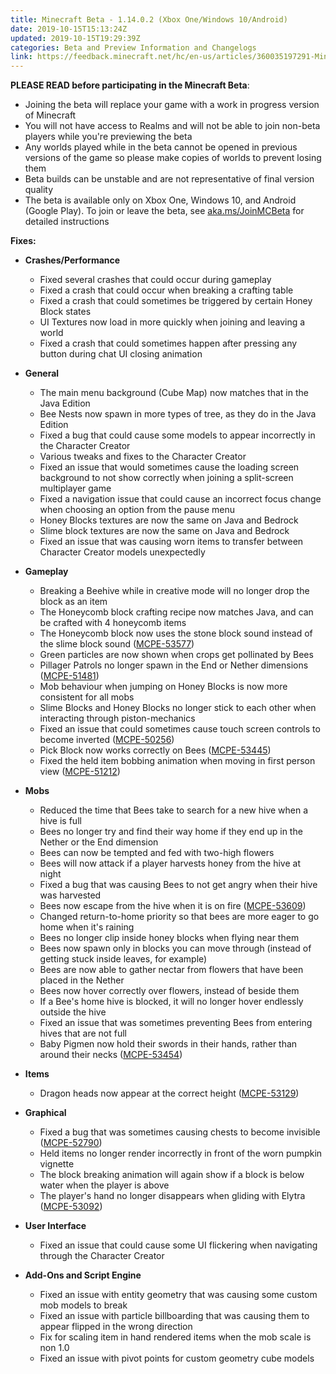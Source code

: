 ```yaml
---
title: Minecraft Beta - 1.14.0.2 (Xbox One/Windows 10/Android)
date: 2019-10-15T15:13:24Z
updated: 2019-10-15T19:29:39Z
categories: Beta and Preview Information and Changelogs
link: https://feedback.minecraft.net/hc/en-us/articles/360035197291-Minecraft-Beta-1-14-0-2-Xbox-One-Windows-10-Android-
---
```


**PLEASE READ before participating in the Minecraft Beta**:

- Joining the beta will replace your game with a work in progress version of Minecraft
- You will not have access to Realms and will not be able to join non-beta players while you're previewing the beta
- Any worlds played while in the beta cannot be opened in previous versions of the game so please make copies of worlds to prevent losing them
- Beta builds can be unstable and are not representative of final version quality
- The beta is available only on Xbox One, Windows 10, and Android (Google Play). To join or leave the beta, see [aka.ms/JoinMCBeta](https://aka.ms/JoinMCBeta) for detailed instructions

**Fixes:**

- **Crashes/Performance**
  - Fixed several crashes that could occur during gameplay
  - Fixed a crash that could occur when breaking a crafting table
  - Fixed a crash that could sometimes be triggered by certain Honey Block states
  - UI Textures now load in more quickly when joining and leaving a world
  - Fixed a crash that could sometimes happen after pressing any button during chat UI closing animation   
      
- **General**
  - The main menu background (Cube Map) now matches that in the Java Edition
  - Bee Nests now spawn in more types of tree, as they do in the Java Edition
  - Fixed a bug that could cause some models to appear incorrectly in the Character Creator
  - Various tweaks and fixes to the Character Creator 
  - Fixed an issue that would sometimes cause the loading screen background to not show correctly when joining a split-screen multiplayer game 
  - Fixed a navigation issue that could cause an incorrect focus change when choosing an option from the pause menu
  - Honey Blocks textures are now the same on Java and Bedrock
  - Slime block textures are now the same on Java and Bedrock
  - Fixed an issue that was causing worn items to transfer between Character Creator models unexpectedly  
      
- **Gameplay**
  - Breaking a Beehive while in creative mode will no longer drop the block as an item
  - The Honeycomb block crafting recipe now matches Java, and can be crafted with 4 honeycomb items 
  - The Honeycomb block now uses the stone block sound instead of the slime block sound ([MCPE-53577](https://bugs.mojang.com/browse/MCPE-53577))
  - Green particles are now shown when crops get pollinated by Bees
  - Pillager Patrols no longer spawn in the End or Nether dimensions ([MCPE-51481](https://bugs.mojang.com/browse/MCPE-51481))
  - Mob behaviour when jumping on Honey Blocks is now more consistent for all mobs
  - Slime Blocks and Honey Blocks no longer stick to each other when interacting through piston-mechanics 
  - Fixed an issue that could sometimes cause touch screen controls to become inverted ([MCPE-50256](https://bugs.mojang.com/browse/MCPE-50256))
  - Pick Block now works correctly on Bees ([MCPE-53445](https://bugs.mojang.com/browse/MCPE-53445))
  - Fixed the held item bobbing animation when moving in first person view ([MCPE-51212](https://bugs.mojang.com/browse/MCPE-51212))   
      
- **Mobs**
  - Reduced the time that Bees take to search for a new hive when a hive is full
  - Bees no longer try and find their way home if they end up in the Nether or the End dimension 
  - Bees can now be tempted and fed with two-high flowers
  - Bees will now attack if a player harvests honey from the hive at night 
  - Fixed a bug that was causing Bees to not get angry when their hive was harvested
  - Bees now escape from the hive when it is on fire ([MCPE-53609](https://bugs.mojang.com/browse/MCPE-53609))
  - Changed return-to-home priority so that bees are more eager to go home when it's raining 
  - Bees no longer clip inside honey blocks when flying near them
  - Bees now spawn only in blocks you can move through (instead of getting stuck inside leaves, for example)
  - Bees are now able to gather nectar from flowers that have been placed in the Nether 
  - Bees now hover correctly over flowers, instead of beside them
  - If a Bee's home hive is blocked, it will no longer hover endlessly outside the hive
  - Fixed an issue that was sometimes preventing Bees from entering hives that are not full 
  - Baby Pigmen now hold their swords in their hands, rather than around their necks ([MCPE-53454](https://bugs.mojang.com/browse/MCPE-53454))  
      
- **Items**
  - Dragon heads now appear at the correct height ([MCPE-53129](https://bugs.mojang.com/browse/MCPE-53129))   
      
- **Graphical**
  - Fixed a bug that was sometimes causing chests to become invisible ([MCPE-52790](https://bugs.mojang.com/browse/MCPE-52790))
  - Held items no longer render incorrectly in front of the worn pumpkin vignette
  - The block breaking animation will again show if a block is below water when the player is above
  - The player's hand no longer disappears when gliding with Elytra ([MCPE-53092](https://bugs.mojang.com/browse/MCPE-53092))   
      
- **User Interface**
  - Fixed an issue that could cause some UI flickering when navigating through the Character Creator  
      
- **Add-Ons and Script Engine**
  - Fixed an issue with entity geometry that was causing some custom mob models to break
  - Fixed an issue with particle billboarding that was causing them to appear flipped in the wrong direction
  - Fix for scaling item in hand rendered items when the mob scale is non 1.0
  - Fixed an issue with pivot points for custom geometry cube models

